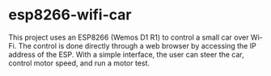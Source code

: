 # esp8266-wifi-car
This project uses an ESP8266 (Wemos D1 R1) to control a small car over Wi-Fi. The control is done directly through a web browser by accessing the IP address of the ESP. With a simple interface, the user can steer the car, control motor speed, and run a motor test.
